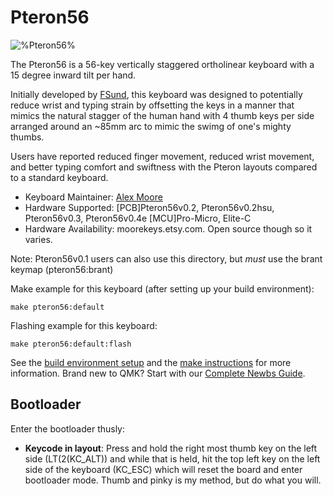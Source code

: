 # Pteron56

![%Pteron56%](https://user-images.githubusercontent.com/67011325/215351130-55bd1d58-3774-4123-8ee2-7352dfbc8ddd.jpg)

The Pteron56 is a 56-key vertically staggered ortholinear keyboard with a 15 degree inward tilt per hand. 

Initially developed by [FSund](https://github.com/%fsund%), this keyboard was designed to potentially reduce wrist and typing strain by offsetting the keys in a manner that mimics the natural stagger of the human hand with 4 thumb keys per side arranged around an ~85mm arc to mimic the swimg of one's mighty thumbs.

Users have reported reduced finger movement, reduced wrist movement, and better typing comfort and swiftness with the Pteron layouts compared to a standard keyboard. 

* Keyboard Maintainer: [Alex Moore](https://github.com/%kraken-jokes%)
* Hardware Supported: [PCB]Pteron56v0.2, Pteron56v0.2hsu, Pteron56v0.3, Pteron56v0.4e [MCU]Pro-Micro, Elite-C
* Hardware Availability: moorekeys.etsy.com. Open source though so it varies.

Note: Pteron56v0.1 users can also use this directory, but *must* use the brant keymap (pteron56:brant)

Make example for this keyboard (after setting up your build environment):

    make pteron56:default

Flashing example for this keyboard:

    make pteron56:default:flash
  
See the [build environment setup](https://docs.qmk.fm/#/getting_started_build_tools) and the [make instructions](https://docs.qmk.fm/#/getting_started_make_guide) for more information. Brand new to QMK? Start with our [Complete Newbs Guide](https://docs.qmk.fm/#/newbs).

## Bootloader

Enter the bootloader thusly:
* **Keycode in layout**: Press and hold the right most thumb key on the left side (LT(2(KC_ALT)) and while that is held, hit the top left key on the left side of the keyboard (KC_ESC) which will reset the board and enter bootloader mode. 
Thumb and pinky is my method, but do what you will.
